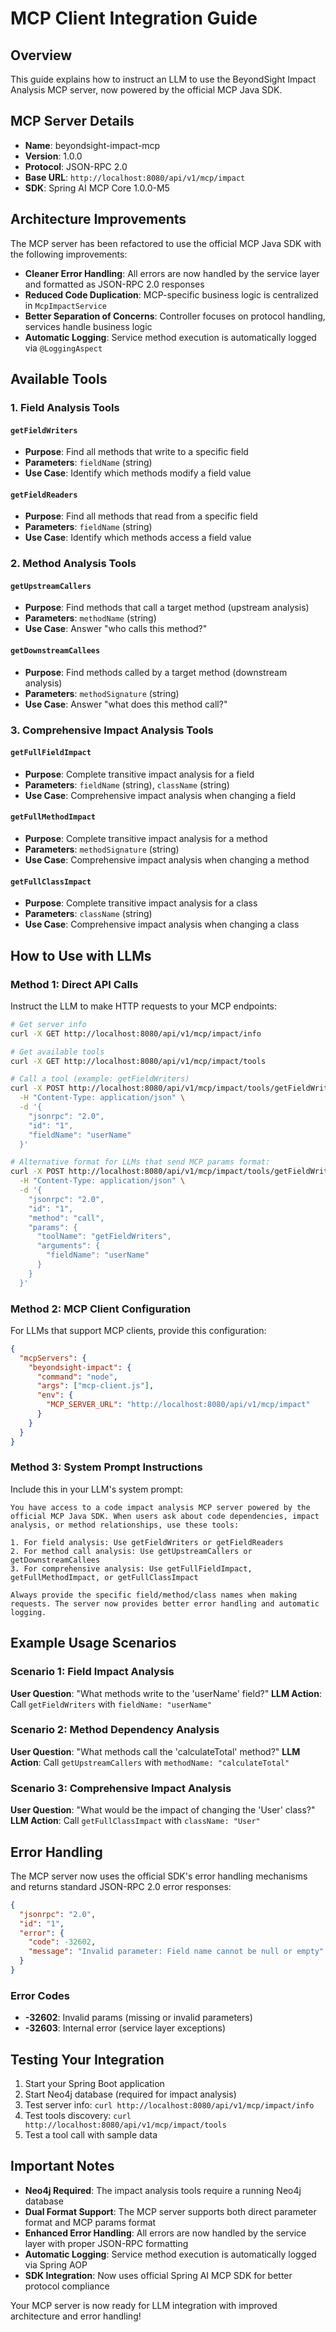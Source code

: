 # MCP Client Integration Guide

## Overview

This guide explains how to instruct an LLM to use the BeyondSight Impact Analysis MCP server, now powered by the official MCP Java SDK.

## MCP Server Details

- **Name**: beyondsight-impact-mcp
- **Version**: 1.0.0
- **Protocol**: JSON-RPC 2.0
- **Base URL**: `http://localhost:8080/api/v1/mcp/impact`
- **SDK**: Spring AI MCP Core 1.0.0-M5

## Architecture Improvements

The MCP server has been refactored to use the official MCP Java SDK with the following improvements:

- **Cleaner Error Handling**: All errors are now handled by the service layer and formatted as JSON-RPC 2.0 responses
- **Reduced Code Duplication**: MCP-specific business logic is centralized in `McpImpactService`
- **Better Separation of Concerns**: Controller focuses on protocol handling, services handle business logic
- **Automatic Logging**: Service method execution is automatically logged via `@LoggingAspect`

## Available Tools

### 1. Field Analysis Tools

#### `getFieldWriters`

- **Purpose**: Find all methods that write to a specific field
- **Parameters**: `fieldName` (string)
- **Use Case**: Identify which methods modify a field value

#### `getFieldReaders`

- **Purpose**: Find all methods that read from a specific field
- **Parameters**: `fieldName` (string)
- **Use Case**: Identify which methods access a field value

### 2. Method Analysis Tools

#### `getUpstreamCallers`

- **Purpose**: Find methods that call a target method (upstream analysis)
- **Parameters**: `methodName` (string)
- **Use Case**: Answer "who calls this method?"

#### `getDownstreamCallees`

- **Purpose**: Find methods called by a target method (downstream analysis)
- **Parameters**: `methodSignature` (string)
- **Use Case**: Answer "what does this method call?"

### 3. Comprehensive Impact Analysis Tools

#### `getFullFieldImpact`

- **Purpose**: Complete transitive impact analysis for a field
- **Parameters**: `fieldName` (string), `className` (string)
- **Use Case**: Comprehensive impact analysis when changing a field

#### `getFullMethodImpact`

- **Purpose**: Complete transitive impact analysis for a method
- **Parameters**: `methodSignature` (string)
- **Use Case**: Comprehensive impact analysis when changing a method

#### `getFullClassImpact`

- **Purpose**: Complete transitive impact analysis for a class
- **Parameters**: `className` (string)
- **Use Case**: Comprehensive impact analysis when changing a class

## How to Use with LLMs

### Method 1: Direct API Calls

Instruct the LLM to make HTTP requests to your MCP endpoints:

```bash
# Get server info
curl -X GET http://localhost:8080/api/v1/mcp/impact/info

# Get available tools
curl -X GET http://localhost:8080/api/v1/mcp/impact/tools

# Call a tool (example: getFieldWriters)
curl -X POST http://localhost:8080/api/v1/mcp/impact/tools/getFieldWriters \
  -H "Content-Type: application/json" \
  -d '{
    "jsonrpc": "2.0",
    "id": "1",
    "fieldName": "userName"
  }'

# Alternative format for LLMs that send MCP params format:
curl -X POST http://localhost:8080/api/v1/mcp/impact/tools/getFieldWriters \
  -H "Content-Type: application/json" \
  -d '{
    "jsonrpc": "2.0",
    "id": "1",
    "method": "call",
    "params": {
      "toolName": "getFieldWriters",
      "arguments": {
        "fieldName": "userName"
      }
    }
  }'
```

### Method 2: MCP Client Configuration

For LLMs that support MCP clients, provide this configuration:

```json
{
  "mcpServers": {
    "beyondsight-impact": {
      "command": "node",
      "args": ["mcp-client.js"],
      "env": {
        "MCP_SERVER_URL": "http://localhost:8080/api/v1/mcp/impact"
      }
    }
  }
}
```

### Method 3: System Prompt Instructions

Include this in your LLM's system prompt:

```
You have access to a code impact analysis MCP server powered by the official MCP Java SDK. When users ask about code dependencies, impact analysis, or method relationships, use these tools:

1. For field analysis: Use getFieldWriters or getFieldReaders
2. For method call analysis: Use getUpstreamCallers or getDownstreamCallees  
3. For comprehensive analysis: Use getFullFieldImpact, getFullMethodImpact, or getFullClassImpact

Always provide the specific field/method/class names when making requests. The server now provides better error handling and automatic logging.
```

## Example Usage Scenarios

### Scenario 1: Field Impact Analysis

**User Question**: "What methods write to the 'userName' field?"
**LLM Action**: Call `getFieldWriters` with `fieldName: "userName"`

### Scenario 2: Method Dependency Analysis

**User Question**: "What methods call the 'calculateTotal' method?"
**LLM Action**: Call `getUpstreamCallers` with `methodName: "calculateTotal"`

### Scenario 3: Comprehensive Impact Analysis

**User Question**: "What would be the impact of changing the 'User' class?"
**LLM Action**: Call `getFullClassImpact` with `className: "User"`

## Error Handling

The MCP server now uses the official SDK's error handling mechanisms and returns standard JSON-RPC 2.0 error responses:

```json
{
  "jsonrpc": "2.0",
  "id": "1",
  "error": {
    "code": -32602,
    "message": "Invalid parameter: Field name cannot be null or empty"
  }
}
```

### Error Codes

- **-32602**: Invalid params (missing or invalid parameters)
- **-32603**: Internal error (service layer exceptions)

## Testing Your Integration

1. Start your Spring Boot application
2. Start Neo4j database (required for impact analysis)
3. Test server info: `curl http://localhost:8080/api/v1/mcp/impact/info`
4. Test tools discovery: `curl http://localhost:8080/api/v1/mcp/impact/tools`
5. Test a tool call with sample data

## Important Notes

- **Neo4j Required**: The impact analysis tools require a running Neo4j database
- **Dual Format Support**: The MCP server supports both direct parameter format and MCP params format
- **Enhanced Error Handling**: All errors are now handled by the service layer with proper JSON-RPC formatting
- **Automatic Logging**: Service method execution is automatically logged via Spring AOP
- **SDK Integration**: Now uses official Spring AI MCP SDK for better protocol compliance

Your MCP server is now ready for LLM integration with improved architecture and error handling!
